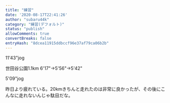 ```yaml
---
title: "練習"
date: '2020-08-17T22:41:26'
author: "subaru44k"
category: "練習(デフォルト)"
status: "publish"
allowComments: true
convertBreaks: false
entryHash: "8dcea11915ddbccf96e37af79ca06b2b"
---
```

11'43"jog

世田谷公園1.1km
6'17"→5'56"→5'42"

5'09"jog

昨日より疲れている。20kmきちんと走れたのは非常に良かったが、その後にこんなに走れないんじゃ駄目だな。
